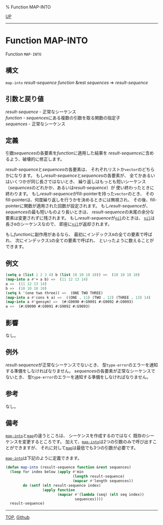 % Function MAP-INTO

[UP](17.3.html)  

---

# Function MAP-INTO


Function `MAP-INTO`


## 構文

`map-into` *result-sequence* *function* &rest *sequences* => *result-sequence*


## 引数と戻り値

*result-sequence* - 正常なシーケンス  
*function* - *sequences*にある複数の引数を取る関数の指定子  
*sequences* - 正常なシーケンス


## 定義

引数*sequences*の各要素を*function*に適用した結果を
*result-sequence*に含めるよう、破壊的に修正します。

*result-sequence*と*sequences*の各要素は、
それぞれリストか`vector`のどちらかになります。
もし*result-sequence*と*sequences*の各要素が、
全てかあるいはいくつかが同じ長さではないとき、
繰り返しはもっとも短いシーケンス
（*sequences*のどれかか、あるいは*result-sequence*）が
使い終わったときに終わります。
もし*result-sequence*がfill-pointerを持った`vector`のとき、
そのfill-pointerは、何度繰り返しを行うかを決めるときには無視され、
その後、fill-pointerに関数が適用された回数が設定されます。
もし*result-sequence*が、*sequences*の最も短いものより長いときは、
*result-sequence*の末尾の余分な要素は変更されずに残されます。
もし*result-sequence*が[`nil`](5.3.nil-variable.html)のときは、
[`nil`](5.3.nil-variable.html)は長さ`0`のシーケンスなので、
即座に[`nil`](5.3.nil-variable.html)が返却されます。

もし*function*に副作用があるなら、
最初にインデックス`0`の全ての要素で呼ばれ、
次にインデックス`1`の全ての要素で呼ばれ、
といったように数えることができます。


## 例文

```lisp
(setq a (list 1 2 3 4) b (list 10 10 10 10)) =>  (10 10 10 10)
(map-into a #'+ a b) =>  (11 12 13 14)
a =>  (11 12 13 14)
b =>  (10 10 10 10)
(setq k '(one two three)) =>  (ONE TWO THREE)
(map-into a #'cons k a) =>  ((ONE . 11) (TWO . 12) (THREE . 13) 14)
(map-into a #'gensym) =>  (#:G9090 #:G9091 #:G9092 #:G9093)
a =>  (#:G9090 #:G9091 #:G9092 #:G9093)
```


## 影響

なし。


## 例外

*result-sequence*が正常なシーケンスでないとき、
型`type-error`のエラーを通知する準備をしなければなりません。
*sequences*の各要素が正常なシーケンスでないとき、
型`type-error`のエラーを通知する準備をしなければなりません。


## 参考

なし。


## 備考

[`map-into`](17.3.map-into.html)と[`map`](17.3.map.html)の違うところは、
シーケンスを作成するのではなく
既存のシーケンスを変更するところです。
加えて、[`map-into`](17.3.map-into.html)は2つの引数のみで呼び出すことができますが、
それに対して[`map`](17.3.map.html)は最低でも3つの引数が必要です。

[`map-into`](17.3.map-into.html)は下記のように定義できます。

```lisp
(defun map-into (result-sequence function &rest sequences)
  (loop for index below (apply #'min 
                               (length result-sequence)
                               (mapcar #'length sequences))
        do (setf (elt result-sequence index)
                 (apply function
                        (mapcar #'(lambda (seq) (elt seq index))
                                sequences))))
  result-sequence)
```


---
[TOP](index.html),  [Github](https://github.com/nptcl/npt-japanese)

